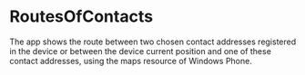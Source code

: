 RoutesOfContacts
================

The app shows the route between two chosen contact addresses registered in the device or between the device current position and one of these contact addresses, using the maps resource of Windows Phone.
